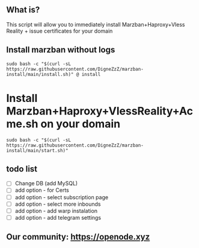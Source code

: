 ## What is?
This script will allow you to immediately install Marzban+Haproxy+Vless Reality + issue certificates for your domain

## Install marzban without logs
```
sudo bash -c "$(curl -sL https://raw.githubusercontent.com/DigneZzZ/marzban-install/main/install.sh)" @ install
```
# Install Marzban+Haproxy+VlessReality+Acme.sh on your domain
```
sudo bash -c "$(curl -sL https://raw.githubusercontent.com/DigneZzZ/marzban-install/main/start.sh)" 
```

## todo list
- [ ] Change DB (add MySQL)
- [ ] add option - for Certs
- [ ] add option - select subscription page
- [ ] add option - select more inbounds
- [ ] add option - add warp instalation
- [ ] add option - add telegram settings

## Our community: https://openode.xyz
